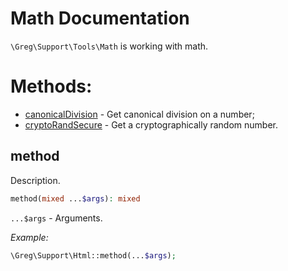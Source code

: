 # Math Documentation

`\Greg\Support\Tools\Math` is working with math.

# Methods:

* [canonicalDivision](#canonicaldivision) - Get canonical division on a number;
* [cryptoRandSecure](#cryptorandsecure) - Get a cryptographically random number.

## method

Description.

```php
method(mixed ...$args): mixed
```

`...$args` - Arguments.

_Example:_

```php
\Greg\Support\Html::method(...$args);
```

